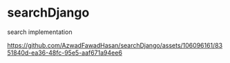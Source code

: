 # searchDjango
search implementation


https://github.com/AzwadFawadHasan/searchDjango/assets/106096161/8351840d-ea36-48fc-95e5-aaf671a94ee6

